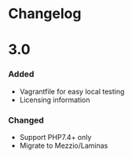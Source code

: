 # Changelog

# 3.0 

### Added

  * Vagrantfile for easy local testing
  * Licensing information

### Changed

  * Support PHP7.4+ only
  * Migrate to Mezzio/Laminas
